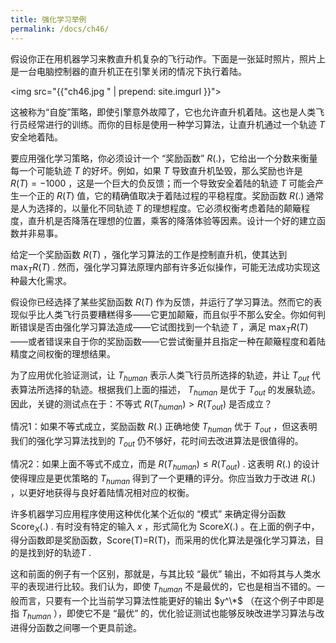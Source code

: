 ```yaml
---
title: 强化学习举例
permalink: /docs/ch46/
---
```


假设你正在用机器学习来教直升机复杂的飞行动作。下面是一张延时照片，照片上是一台电脑控制器的直升机正在引擎关闭的情况下执行着陆。

<img src="{{"ch46.jpg " | prepend: site.imgurl }}">

这被称为“自旋”策略，即使引擎意外故障了，它也允许直升机着陆。这也是人类飞行员经常进行的训练。而你的目标是使用一种学习算法，让直升机通过一个轨迹 $T$ 安全地着陆。 

要应用强化学习策略，你必须设计一个 “奖励函数” $R(.)$，它给出一个分数来衡量每一个可能轨迹 $T$ 的好坏。例如，如果 $T$ 导致直升机坠毁，那么奖励也许是 $R(T)=-1000$ ，这是一个巨大的负反馈；而一个导致安全着陆的轨迹 $T$ 可能会产生一个正的 $R(T)$ 值，它的精确值取决于着陆过程的平稳程度。奖励函数 $R(.)$ 通常是人为选择的，以量化不同轨迹 $T$ 的理想程度。它必须权衡考虑着陆的颠簸程度，直升机是否降落在理想的位置，乘客的降落体验等因素。设计一个好的建立函数并非易事。

给定一个奖励函数 $R(T)$ ，强化学习算法的工作是控制直升机，使其达到 $\max_TR(T)$ . 然而，强化学习算法原理内部有许多近似操作，可能无法成功实现这种最大化需求。

假设你已经选择了某些奖励函数 $R(T)$ 作为反馈，并运行了学习算法。然而它的表现似乎比人类飞行员要糟糕得多——它更加颠簸，而且似乎不那么安全。你如何判断错误是否由强化学习算法造成——它试图找到一个轨迹 $T$ ，满足 $\max_TR(T)$ ——或者错误来自于你的奖励函数——它尝试衡量并且指定一种在颠簸程度和着陆精度之间权衡的理想结果。

为了应用优化验证测试，让 $T_{human}$ 表示人类飞行员所选择的轨迹，并让 $T_{out}$ 代表算法所选择的轨迹。根据我们上面的描述， $T_{human}$ 是优于  $T_{out}$ 的发展轨迹。因此，关键的测试点在于：不等式 $R(T_{human}) \gt R(T_{out})$ 是否成立？ 

情况1：如果不等式成立，奖励函数  $R(.)$ 正确地使 $T_{human}$ 优于  $T_{out}$ ，但这表明我们的强化学习算法找到的  $T_{out}$ 仍不够好，花时间去改进算法是很值得的。

情况2：如果上面不等式不成立，而是 $R(T_{human}) \leq R(T_{out})$ . 这表明  $R(.)$ 的设计使得理应是更优策略的  $T_{human}$ 得到了一个更糟的评分。你应当致力于改进  $R(.)$ ，以更好地获得与良好着陆情况相对应的权衡。 

许多机器学习应用程序使用这种优化某个近似的 “模式” 来确定得分函数 $\text{Score}_X(.)$ . 有时没有特定的输入 $x$ ，形式简化为 $\text{Score}X(.)$  。在上面的例子中，得分函数即是奖励函数，$\text{Score(T)=R(T)}$，而采用的优化算法是强化学习算法，目的是找到好的轨迹$T$ .

这和前面的例子有一个区别，那就是，与其比较 “最优” 输出，不如将其与人类水平的表现进行比较。我们认为，即使  $T_{human}$ 不是最优的，它也是相当不错的。一般而言，只要有一个比当前学习算法性能更好的输出  $y^\*$ （在这个例子中即是指  $T_{human}$ ），即使它不是 “最优” 的，优化验证测试也能够反映改进学习算法与改进得分函数之间哪一个更具前途。
